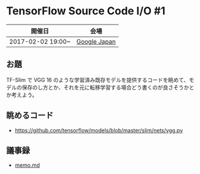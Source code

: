 # TensorFlow Source Code I/O #1

| 開催日 | 会場 |
|:-:|:-:|
| 2017-02-02 19:00~ | [Google Japan](https://www.google.co.jp/maps/place/Google+Japan/@35.6601447,139.7272358,17.91z/data=!3m1!5s0x60188b77a7f6fcf5:0x571df4600f51bdfb!4m5!3m4!1s0x60188b770913970d:0xccc3467fcb15b353!8m2!3d35.6604105!4d139.7292645) |

## お題

TF-Slim で VGG 16 のような学習済み既存モデルを提供するコードを眺めて、モデルの保存のし方とか、それを元に転移学習する場合どう書くのが良さそうかとか考えよう。

## 眺めるコード

* https://github.com/tensorflow/models/blob/master/slim/nets/vgg.py

## 議事録

* [memo.md](memo.md)
